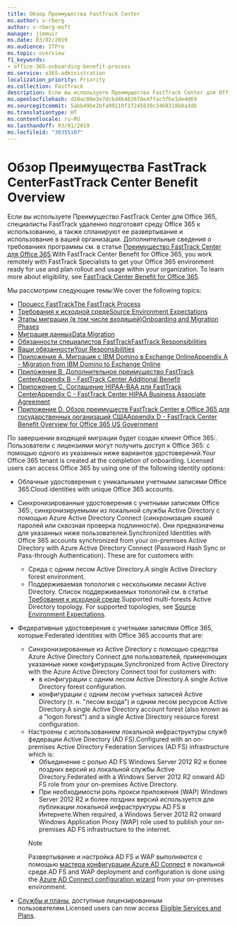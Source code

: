 ```yaml
---
title: Обзор Преимущества FastTrack Center
ms.author: v-rberg
author: v-rberg-msft
manager: jimmuir
ms.date: 03/02/2019
ms.audience: ITPro
ms.topic: overview
f1_keywords:
- office-365-onboarding-benefit-process
ms.service: o365-administration
localization_priority: Priority
ms.collection: FastTrack
description: Если вы используете Преимущество FastTrack Center для Office 365, специалисты FastTrack удаленно подготовят среду Office 365 к использованию, а также спланируют ее развертывание и использование в вашей организации. Дополнительные сведения о требованиях программы см. в статье "Преимущество FastTrack Center для Office 365".
ms.openlocfilehash: d20ac08e3e7dcbd4b4826f8e4ffac3fbe1de4d69
ms.sourcegitcommit: 5abb49be2bfa99110f17245839c3468318b8a3db
ms.translationtype: HT
ms.contentlocale: ru-RU
ms.lasthandoff: 03/01/2019
ms.locfileid: "30355107"
---
```

# <a name="fasttrack-center-benefit-overview"></a><span data-ttu-id="e996c-104">Обзор Преимущества FastTrack Center</span><span class="sxs-lookup"><span data-stu-id="e996c-104">FastTrack Center Benefit Overview</span></span>

<span data-ttu-id="e996c-p102">Если вы используете Преимущество FastTrack Center для Office 365, специалисты FastTrack удаленно подготовят среду Office 365 к использованию, а также спланируют ее развертывание и использование в вашей организации. Дополнительные сведения о требованиях программы см. в статье [Преимущество FastTrack Center для Office 365](O365-fasttrack-benefit-for-office-365.md).</span><span class="sxs-lookup"><span data-stu-id="e996c-p102">With FastTrack Center Benefit for Office 365, you work remotely with FastTrack Specialists to get your Office 365 environment ready for use and plan rollout and usage within your organization. To learn more about eligibility, see [FastTrack Center Benefit for Office 365](O365-fasttrack-benefit-for-office-365.md).</span></span>
  
<span data-ttu-id="e996c-107">Мы рассмотрим следующие темы:</span><span class="sxs-lookup"><span data-stu-id="e996c-107">We cover the following topics:</span></span>
- [<span data-ttu-id="e996c-108">Процесс FastTrack</span><span class="sxs-lookup"><span data-stu-id="e996c-108">The FastTrack Process</span></span>](O365-fasttrack-process.md) 
- [<span data-ttu-id="e996c-109">Требования к исходной среде</span><span class="sxs-lookup"><span data-stu-id="e996c-109">Source Environment Expectations</span></span>](O365-source-environment-expectations.md)
- [<span data-ttu-id="e996c-110">Этапы миграции (в том числе входящей)</span><span class="sxs-lookup"><span data-stu-id="e996c-110">Onboarding and Migration Phases</span></span>](O365-onboarding-and-migration.md)
- [<span data-ttu-id="e996c-111">Миграция данных</span><span class="sxs-lookup"><span data-stu-id="e996c-111">Data Migration</span></span>](O365-data-migration.md)
- [<span data-ttu-id="e996c-112">Обязанности специалистов FastTrack</span><span class="sxs-lookup"><span data-stu-id="e996c-112">FastTrack Responsibilities</span></span>](O365-fasttrack-responsibilities.md)
- [<span data-ttu-id="e996c-113">Ваши обязанности</span><span class="sxs-lookup"><span data-stu-id="e996c-113">Your Responsibilities</span></span>](O365-your-responsibilities.md) 
- [<span data-ttu-id="e996c-114">Приложение А. Миграция с IBM Domino в Exchange Online</span><span class="sxs-lookup"><span data-stu-id="e996c-114">Appendix A - Migration from IBM Domino to Exchange Online</span></span>](O365-from-ibm-domino-to-exchange-online.md)
- [<span data-ttu-id="e996c-115">Приложение B. Дополнительное преимущество FastTrack Center</span><span class="sxs-lookup"><span data-stu-id="e996c-115">Appendix B - FastTrack Center Additional Benefit</span></span>](O365-fasttrack-additional-benefits.md)
- [<span data-ttu-id="e996c-116">Приложение C. Соглашение HIPAA-BAA для FastTrack Center</span><span class="sxs-lookup"><span data-stu-id="e996c-116">Appendix C - FastTrack Center HIPAA Business Associate Agreement</span></span>](O365-hipaa-business-associate-agreement.md)
- [<span data-ttu-id="e996c-117">Приложение D. Обзор преимуществ FastTrack Center в Office 365 для государственных организаций США</span><span class="sxs-lookup"><span data-stu-id="e996c-117">Appendix D - FastTrack Center Benefit Overview for Office 365 US Government</span></span>](US-Gov-appendix-overview.md)
    
<span data-ttu-id="e996c-p103">По завершении входящей миграции будет создан клиент Office 365:. Пользователи с лицензиями могут получить доступ к Office 365: с помощью одного из указанных ниже вариантов удостоверений.</span><span class="sxs-lookup"><span data-stu-id="e996c-p103">Your Office 365 tenant is created at the completion of onboarding. Licensed users can access Office 365 by using one of the following identity options:</span></span>
- <span data-ttu-id="e996c-120">Облачные удостоверения с уникальными учетными записями Office 365.</span><span class="sxs-lookup"><span data-stu-id="e996c-120">Cloud identities with unique Office 365 accounts.</span></span>
- <span data-ttu-id="e996c-p104">Синхронизированные удостоверения с учетными записями Office 365:, синхронизируемыми из локальной службы Active Directory с помощью Azure Active Directory Connect (синхронизация хэшей паролей или сквозная проверка подлинности). Они предназначены для указанных ниже пользователей.</span><span class="sxs-lookup"><span data-stu-id="e996c-p104">Synchronized Identities with Office 365 accounts synchronized from your on-premises Active Directory with Azure Active Directory Connect (Password Hash Sync or Pass-through Authentication). These are for customers with:</span></span>
  - <span data-ttu-id="e996c-123">Среда с одним лесом Active Directory.</span><span class="sxs-lookup"><span data-stu-id="e996c-123">A single Active Directory forest environment.</span></span>
  - <span data-ttu-id="e996c-p105">Поддерживаемая топология с несколькими лесами Active Directory. Список поддерживаемых топологий см. в статье [Требования к исходной среде](O365-source-environment-expectations.md).</span><span class="sxs-lookup"><span data-stu-id="e996c-p105">Supported multi-forests Active Directory topology. For supported topologies, see [Source Environment Expectations](O365-source-environment-expectations.md).</span></span>
- <span data-ttu-id="e996c-126">Федеративные удостоверения с учетными записями Office 365, которые:</span><span class="sxs-lookup"><span data-stu-id="e996c-126">Federated identities with Office 365 accounts that are:</span></span>
  - <span data-ttu-id="e996c-127">Синхронизированные из Active Directory с помощью средства Azure Active Directory Connect для пользователей, применяющих указанные ниже конфигурации.</span><span class="sxs-lookup"><span data-stu-id="e996c-127">Synchronized from Active Directory with the Azure Active Directory Connect tool for customers with:</span></span>
      - <span data-ttu-id="e996c-128">в конфигурации с одним лесом Active Directory.</span><span class="sxs-lookup"><span data-stu-id="e996c-128">A single Active Directory forest configuration.</span></span>
      - <span data-ttu-id="e996c-129">конфигурации с одним лесом учетных записей Active Directory (т. н. "лесом входа") и одним лесом ресурсов Active Directory.</span><span class="sxs-lookup"><span data-stu-id="e996c-129">A single Active Directory account forest (also known as a "logon forest") and a single Active Directory resource forest configuration.</span></span>
  - <span data-ttu-id="e996c-130">Настроены с использованием локальной инфраструктуры служб федерации Active Directory (AD FS).</span><span class="sxs-lookup"><span data-stu-id="e996c-130">Configured with an on-premises Active Directory Federation Services (AD FS) infrastructure which is:</span></span>
      - <span data-ttu-id="e996c-131">Объединение с ролью AD FS Windows Server 2012 R2 и более поздних версий из локальной службы Active Directory.</span><span class="sxs-lookup"><span data-stu-id="e996c-131">Federated with a Windows Server 2012 R2 onward AD FS role from your on-premises Active Directory.</span></span>
      - <span data-ttu-id="e996c-132">При необходимости роль прокси приложения (WAP) Windows Server 2012 R2 и более поздних версий используется для публикации локальной инфраструктуры AD FS в Интернете.</span><span class="sxs-lookup"><span data-stu-id="e996c-132">When required, a Windows Server 2012 R2 onward Windows Application Proxy (WAP) role used to publish your on-premises AD FS infrastructure to the internet.</span></span>
    > [!NOTE]
    > <span data-ttu-id="e996c-133">Развертывание и настройка AD FS и WAP выполняются с помощью [мастера конфигурации Azure AD Connect](https://go.microsoft.com/fwlink/?linkid=844794) в локальной среде.</span><span class="sxs-lookup"><span data-stu-id="e996c-133">AD FS and WAP deployment and configuration is done using the [Azure AD Connect configuration wizard](https://go.microsoft.com/fwlink/?linkid=844794) from your on-premises environment.</span></span> 
  
- <span data-ttu-id="e996c-134">[Службы и планы](M365-eligible-services-and-plans.md), доступные лицензированным пользователям.</span><span class="sxs-lookup"><span data-stu-id="e996c-134">Licensed users can now access [Eligible Services and Plans](M365-eligible-services-and-plans.md).</span></span>
    

 
